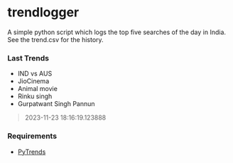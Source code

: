 # trendlogger
A simple python script which logs the top five searches of the day in India.<br>See the trend.csv for the history.<br>

<!-- Last Trends -->
### Last Trends
* IND vs AUS
* JioCinema
* Animal movie
* Rinku singh
* Gurpatwant Singh Pannun
> 2023-11-23 18:16:19.123888

<!-- Requirements -->
### Requirements
* [PyTrends](https://github.com/dreyco676/pytrends)
